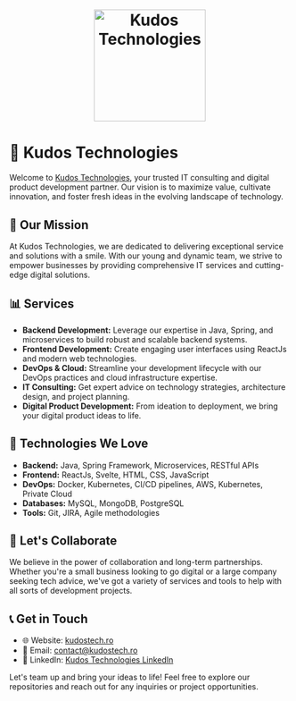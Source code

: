 <h1 align="center">
    <img src="https://kudostech.ro/static/media/logo_kudos_banner_full.f6969c1233c2381a367a.png" alt="Kudos Technologies" width="200">
</h1>

# 🌟 Kudos Technologies

Welcome to [Kudos Technologies](https://kudostech.ro), your trusted IT consulting and digital product development partner. Our vision is to maximize value, cultivate innovation, and foster fresh ideas in the evolving landscape of technology.

## 🎯 Our Mission

At Kudos Technologies, we are dedicated to delivering exceptional service and solutions with a smile. With our young and dynamic team, we strive to empower businesses by providing comprehensive IT services and cutting-edge digital solutions.

## 📊 Services

- **Backend Development:** Leverage our expertise in Java, Spring, and microservices to build robust and scalable backend systems.
- **Frontend Development:** Create engaging user interfaces using ReactJs and modern web technologies.
- **DevOps & Cloud:** Streamline your development lifecycle with our DevOps practices and cloud infrastructure expertise.
- **IT Consulting:** Get expert advice on technology strategies, architecture design, and project planning.
- **Digital Product Development:** From ideation to deployment, we bring your digital product ideas to life.

## 🚀 Technologies We Love

- **Backend:** Java, Spring Framework, Microservices, RESTful APIs
- **Frontend:** ReactJs, Svelte, HTML, CSS, JavaScript
- **DevOps:** Docker, Kubernetes, CI/CD pipelines, AWS, Kubernetes, Private Cloud
- **Databases:** MySQL, MongoDB, PostgreSQL
- **Tools:** Git, JIRA, Agile methodologies

## 🤝 Let's Collaborate

We believe in the power of collaboration and long-term partnerships. Whether you're a small business looking to go digital or a large company seeking tech advice, we've got a variety of services and tools to help with all sorts of development projects.

## 📞 Get in Touch

- 🌐 Website: [kudostech.ro](https://kudostech.ro)
- 📧 Email: [contact@kudostech.ro](mailto:contact@kudostech.ro)
- 💼 LinkedIn: [Kudos Technologies LinkedIn](https://www.linkedin.com/company/kudos-technologies)

Let's team up and bring your ideas to life! Feel free to explore our repositories and reach out for any inquiries or project opportunities.

